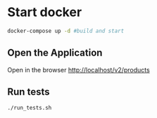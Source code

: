 # Start docker

```bash
docker-compose up -d #build and start
```
## Open the Application

Open in the browser [http://localhost/v2/products](http://localhost/v2/products?q=.com&password=abc&filter[]=brand:d&filter[]=price:5&order=+title,-price&limit=2&start=0)


## Run tests

```bash
./run_tests.sh
```